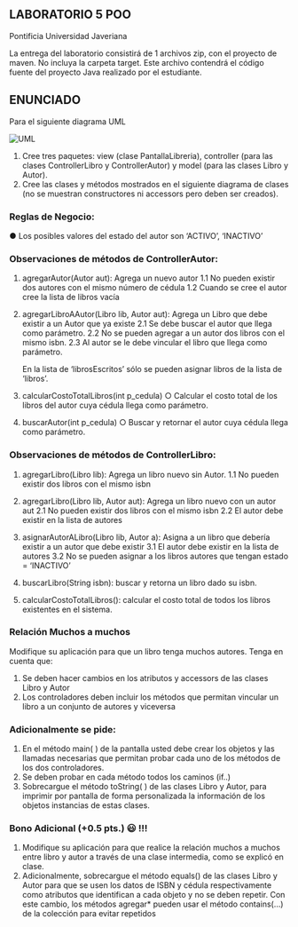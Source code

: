 ## LABORATORIO 5 POO
Pontificia Universidad Javeriana

La entrega del laboratorio consistirá de 1 archivos zip, con el proyecto de maven. No incluya la carpeta target. Este archivo contendrá el código fuente del proyecto Java realizado por el estudiante. 

## ENUNCIADO
Para el siguiente diagrama UML

![UML](https://i.ibb.co/V2X5H1T/Screenshot-2020-09-14-154943.png)

1. Cree tres paquetes: view (clase PantallaLibreria), controller (para las clases ControllerLibro y ControllerAutor) y model (para las clases Libro y Autor).
2. Cree las clases y métodos mostrados en el siguiente diagrama de clases (no se muestran constructores ni accessors pero deben ser creados).

### Reglas de Negocio:

● Los posibles valores del estado del autor son ‘ACTIVO’, ‘INACTIVO’ 

### Observaciones de métodos de ControllerAutor:

1. agregarAutor(Autor aut): Agrega un nuevo autor
   1.1 No pueden existir dos autores con el mismo número de cédula
   1.2 Cuando se cree el autor cree la lista de libros vacía

2. agregarLibroAAutor(Libro lib, Autor aut): Agrega un Libro que debe existir a un Autor que ya existe
   2.1 Se debe buscar el autor que llega como parámetro.
   2.2 No se pueden agregar a un autor dos libros con el mismo isbn.
   2.3 Al autor se le debe vincular el libro que llega como parámetro.
   
   En la lista de ‘librosEscritos’ sólo se pueden asignar libros de la lista de ‘libros’.

3. calcularCostoTotalLibros(int p_cedula)
   ○ Calcular el costo total de los libros del autor cuya cédula llega como parámetro.

4. buscarAutor(int p_cedula)
   ○ Buscar y retornar el autor cuya cédula llega como parámetro.

### Observaciones de métodos de ControllerLibro:

1. agregarLibro(Libro lib): Agrega un libro nuevo sin Autor.
   1.1 No pueden existir dos libros con el mismo isbn
   
2. agregarLibro(Libro lib, Autor aut): Agrega un libro nuevo con un autor aut
   2.1 No pueden existir dos libros con el mismo isbn
   2.2 El autor debe existir en la lista de autores

3. asignarAutorALibro(Libro lib, Autor a): Asigna a un libro que debería existir a un autor que debe existir
   3.1 El autor debe existir en la lista de autores
   3.2 No se pueden asignar a los libros autores que tengan estado = ‘INACTIVO’

4. buscarLibro(String isbn): buscar y retorna un libro dado su isbn.
5. calcularCostoTotalLibros(): calcular el costo total de todos los libros existentes en el sistema.

### Relación Muchos a muchos

Modifique su aplicación para que un libro tenga muchos autores. Tenga en cuenta que:

1. Se deben hacer cambios en los atributos y accessors de las clases Libro y Autor
2. Los controladores deben incluir los métodos que permitan vincular un libro a un conjunto de autores y viceversa

### Adicionalmente se pide:

1. En el método main( ) de la pantalla usted debe crear los objetos y las llamadas necesarias que permitan probar cada uno de los métodos de los dos controladores.
2. Se deben probar en cada método todos los caminos (if..)
3. Sobrecargue el método toString( ) de las clases Libro y Autor, para imprimir por pantalla de forma personalizada la información de los objetos instancias de estas clases.

### Bono Adicional (+0.5 pts.) 😃  !!!

1. Modifique su aplicación para que realice la relación muchos a muchos entre libro y autor a través de una clase intermedia, como se explicó en clase.
2. Adicionalmente, sobrecargue el método equals() de las clases Libro y Autor para que se usen los datos de ISBN y cédula respectivamente como atributos que identifican a cada objeto y no se deben repetir. Con este cambio, los métodos agregar* pueden usar el método contains(…) de la colección para evitar repetidos
